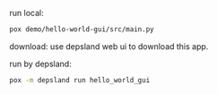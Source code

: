 
run local:

```sh
pox demo/hello-world-gui/src/main.py
```

download: use depsland web ui to download this app.

run by depsland:

```sh
pox -m depsland run hello_world_gui
```
